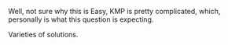 
Well, not sure why this is Easy, KMP is pretty complicated, which, personally is what this question is expecting.    

Varieties of solutions.         